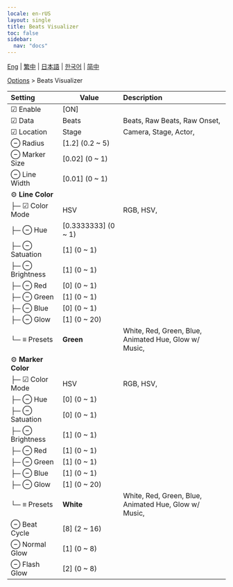 ```yaml
---
locale: en-rUS
layout: single
title: Beats Visualizer
toc: false
sidebar:
  nav: "docs"
---
```

[Eng](/dancexr/menu/2025.4/stage/beats_visualizer) | [繁中](/tw/dancexr/menu/2025.4/stage/beats_visualizer) | [日本語](/jp/dancexr/menu/2025.4/stage/beats_visualizer) | [한국어](/kr/dancexr/menu/2025.4/stage/beats_visualizer) | [简中](/zh/dancexr/menu/2025.4/stage/beats_visualizer)

[Options](../menu#Options) > Beats Visualizer



| Setting | Value | Description |
| :--- | --- | :--- |
|  ☑ Enable| [ON] | 
| ☑ Data| Beats | Beats, Raw Beats, Raw Onset, 
| ☑ Location| Stage | Camera, Stage, Actor, 
|  ⊖ Radius| [1.2] (0.2 ~ 5) | 
|  ⊖ Marker Size| [0.02] (0 ~ 1) | 
|  ⊖ Line Width| [0.01] (0 ~ 1) | 
|  ⚙️ **Line Color**| | 
| ├─ ☑ Color Mode| HSV | RGB, HSV, 
| ├─ ⊖ Hue| [0.3333333] (0 ~ 1) | 
| ├─ ⊖ Satuation| [1] (0 ~ 1) | 
| ├─ ⊖ Brightness| [1] (0 ~ 1) | 
| ├─ ⊖ Red| [0] (0 ~ 1) | 
| ├─ ⊖ Green| [1] (0 ~ 1) | 
| ├─ ⊖ Blue| [0] (0 ~ 1) | 
| ├─ ⊖ Glow| [1] (0 ~ 20) | 
| └─ ≡ Presets| **Green** | White, Red, Green, Blue, Animated Hue, Glow w/ Music,  |
|  ⚙️ **Marker Color**| | 
| ├─ ☑ Color Mode| HSV | RGB, HSV, 
| ├─ ⊖ Hue| [0] (0 ~ 1) | 
| ├─ ⊖ Satuation| [0] (0 ~ 1) | 
| ├─ ⊖ Brightness| [1] (0 ~ 1) | 
| ├─ ⊖ Red| [1] (0 ~ 1) | 
| ├─ ⊖ Green| [1] (0 ~ 1) | 
| ├─ ⊖ Blue| [1] (0 ~ 1) | 
| ├─ ⊖ Glow| [1] (0 ~ 20) | 
| └─ ≡ Presets| **White** | White, Red, Green, Blue, Animated Hue, Glow w/ Music,  |
|  ⊖ Beat Cycle| [8] (2 ~ 16) | 
|  ⊖ Normal Glow| [1] (0 ~ 8) | 
|  ⊖ Flash Glow| [2] (0 ~ 8) | 
